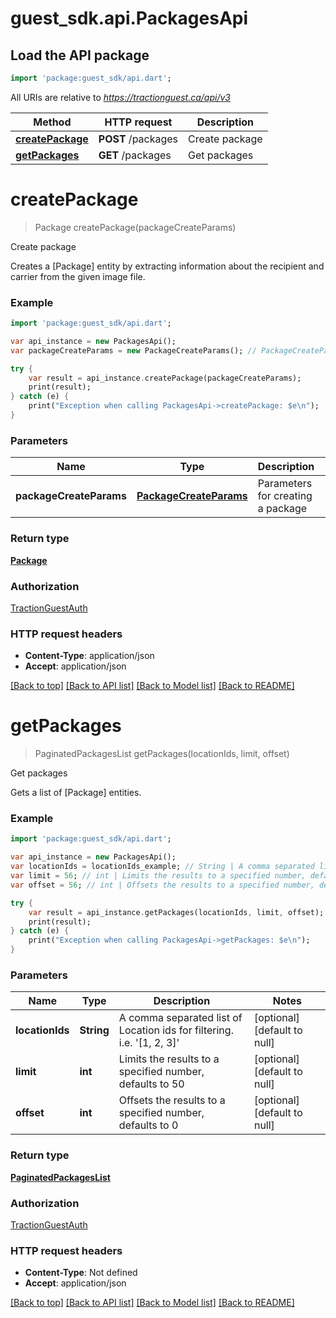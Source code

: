 # guest_sdk.api.PackagesApi

## Load the API package
```dart
import 'package:guest_sdk/api.dart';
```

All URIs are relative to *https://tractionguest.ca/api/v3*

Method | HTTP request | Description
------------- | ------------- | -------------
[**createPackage**](PackagesApi.md#createPackage) | **POST** /packages | Create package
[**getPackages**](PackagesApi.md#getPackages) | **GET** /packages | Get packages


# **createPackage**
> Package createPackage(packageCreateParams)

Create package

Creates a [Package] entity by extracting information about the recipient and carrier from the given image file.

### Example 
```dart
import 'package:guest_sdk/api.dart';

var api_instance = new PackagesApi();
var packageCreateParams = new PackageCreateParams(); // PackageCreateParams | Parameters for creating a package

try { 
    var result = api_instance.createPackage(packageCreateParams);
    print(result);
} catch (e) {
    print("Exception when calling PackagesApi->createPackage: $e\n");
}
```

### Parameters

Name | Type | Description  | Notes
------------- | ------------- | ------------- | -------------
 **packageCreateParams** | [**PackageCreateParams**](PackageCreateParams.md)| Parameters for creating a package | [optional] 

### Return type

[**Package**](Package.md)

### Authorization

[TractionGuestAuth](../README.md#TractionGuestAuth)

### HTTP request headers

 - **Content-Type**: application/json
 - **Accept**: application/json

[[Back to top]](#) [[Back to API list]](../README.md#documentation-for-api-endpoints) [[Back to Model list]](../README.md#documentation-for-models) [[Back to README]](../README.md)

# **getPackages**
> PaginatedPackagesList getPackages(locationIds, limit, offset)

Get packages

Gets a list of [Package] entities.

### Example 
```dart
import 'package:guest_sdk/api.dart';

var api_instance = new PackagesApi();
var locationIds = locationIds_example; // String | A comma separated list of Location ids for filtering. i.e. '[1, 2, 3]'
var limit = 56; // int | Limits the results to a specified number, defaults to 50
var offset = 56; // int | Offsets the results to a specified number, defaults to 0

try { 
    var result = api_instance.getPackages(locationIds, limit, offset);
    print(result);
} catch (e) {
    print("Exception when calling PackagesApi->getPackages: $e\n");
}
```

### Parameters

Name | Type | Description  | Notes
------------- | ------------- | ------------- | -------------
 **locationIds** | **String**| A comma separated list of Location ids for filtering. i.e. &#39;[1, 2, 3]&#39; | [optional] [default to null]
 **limit** | **int**| Limits the results to a specified number, defaults to 50 | [optional] [default to null]
 **offset** | **int**| Offsets the results to a specified number, defaults to 0 | [optional] [default to null]

### Return type

[**PaginatedPackagesList**](PaginatedPackagesList.md)

### Authorization

[TractionGuestAuth](../README.md#TractionGuestAuth)

### HTTP request headers

 - **Content-Type**: Not defined
 - **Accept**: application/json

[[Back to top]](#) [[Back to API list]](../README.md#documentation-for-api-endpoints) [[Back to Model list]](../README.md#documentation-for-models) [[Back to README]](../README.md)

